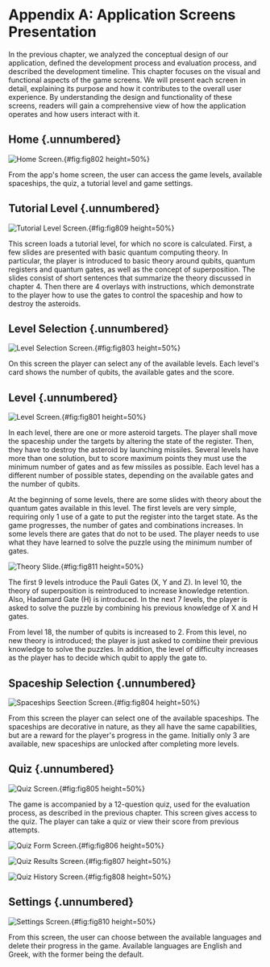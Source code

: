 # Appendix A: Application Screens Presentation

In the previous chapter, we analyzed the conceptual design of our application, defined the development process and evaluation process, and described the development timeline. This chapter focuses on the visual and functional aspects of the game screens. We will present each screen in detail, explaining its purpose and how it contributes to the overall user experience. By understanding the design and functionality of these screens, readers will gain a comprehensive view of how the application operates and how users interact with it.

## Home {.unnumbered}

![Home Screen.](chapter-A-appendix-A/image002_home_screen.jpg){#fig:fig802 height=50%}

From the app\'s home screen, the user can access the game levels, available spaceships, the quiz, a tutorial level and game settings.

## Tutorial Level {.unnumbered}

![Tutorial Level Screen.](chapter-A-appendix-A/image009_tutorial.jpg){#fig:fig809 height=50%}

This screen loads a tutorial level, for which no score is calculated. First, a few slides are presented with basic quantum computing theory. In particular, the player is introduced to basic theory around qubits, quantum registers and quantum gates, as well as the concept of superposition. The slides consist of short sentences that summarize the theory discussed in chapter 4. Then there are 4 overlays with instructions, which demonstrate to the player how to use the gates to control the spaceship and how to destroy the asteroids.

## Level Selection {.unnumbered}

![Level Selection Screen.](chapter-A-appendix-A/image003_levels_screen.jpg){#fig:fig803 height=50%}

On this screen the player can select any of the available levels. Each level\'s card shows the number of qubits, the available gates and the score.

## Level {.unnumbered}

![Level Screen.](chapter-A-appendix-A/image001_level_16.jpg){#fig:fig801 height=50%}

In each level, there are one or more asteroid targets. The player shall move the spaceship under the targets by altering the state of the register. Then, they have to destroy the asteroid by launching missiles. Several levels have more than one solution, but to score maximum points they must use the minimum number of gates and as few missiles as possible. Each level has a different number of possible states, depending on the available gates and the number of qubits.

At the beginning of some levels, there are some slides with theory about the quantum gates available in this level. The first levels are very simple, requiring only 1 use of a gate to put the register into the target state. As the game progresses, the number of gates and combinations increases. In some levels there are gates that do not to be used. The player needs to use what they have learned to solve the puzzle using the minimum number of gates.

![Theory Slide.](chapter-A-appendix-A/image011_theory_slide.jpg){#fig:fig811 height=50%}

The first 9 levels introduce the Pauli Gates (X, Y and Z). In level 10, the theory of superposition is reintroduced to increase knowledge retention. Also, Hadamard Gate (H) is introduced. In the next 7 levels, the player is asked to solve the puzzle by combining his previous knowledge of X and H gates.

From level 18, the number of qubits is increased to 2. From this level, no new theory is introduced; the player is just asked to combine their previous knowledge to solve the puzzles. In addition, the level of difficulty increases as the player has to decide which qubit to apply the gate to.

## Spaceship Selection {.unnumbered}

![Spaceships Seection Screen.](chapter-A-appendix-A/image004_spaceships_screen.jpg){#fig:fig804 height=50%}

From this screen the player can select one of the available spaceships. The spaceships are decorative in nature, as they all have the same capabilities, but are a reward for the player\'s progress in the game. Initially only 3 are available, new spaceships are unlocked after completing more levels.

## Quiz {.unnumbered}

![Quiz Screen.](chapter-A-appendix-A/image005_quiz_screen.jpg){#fig:fig805 height=50%}

The game is accompanied by a 12-question quiz, used for the evaluation process, as described in the previous chapter. This screen gives access to the quiz. The player can take a quiz or view their score from previous attempts.

![Quiz Form Screen.](chapter-A-appendix-A/image006_quiz_form.jpg){#fig:fig806 height=50%}

![Quiz Results Screen.](chapter-A-appendix-A/image007_quiz_results.jpg){#fig:fig807 height=50%}

![Quiz History Screen.](chapter-A-appendix-A/image008_quiz_history.jpg){#fig:fig808 height=50%}

## Settings {.unnumbered}

![Settings Screen.](chapter-A-appendix-A/image010_settings_screen.jpg){#fig:fig810 height=50%}

From this screen, the user can choose between the available languages and delete their progress in the game. Available languages are English and Greek, with the former being the default.
